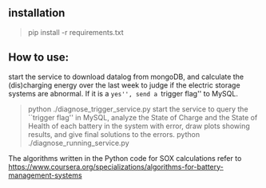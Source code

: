 ## installation
> pip install -r requirements.txt



## How to use:
start the service to download datalog from mongoDB, and calculate the (dis)charging energy over the last week to judge if the electric storage systems are abnormal. If it is a ``yes'', send a ``trigger flag'' to MySQL.
> python ./diagnose_trigger_service.py
start the service to query the ``trigger flag'' in MySQL, analyze the State of Charge and the State of Health of each battery in the system with error, draw plots showing results, and give final solutions to the errors.
> python ./diagnose_running_service.py

The algorithms written in the Python code for SOX calculations refer to https://www.coursera.org/specializations/algorithms-for-battery-management-systems 

